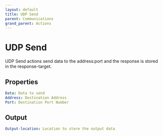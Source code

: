 ```yaml
---
layout: default
title: UDP Send
parent: Communications
grand_parent: Actions
---
```


# UDP Send
UDP Send actions send data to the address:port and the response is stored in the response-target.

## Properties
```yaml
Data: Data to send
Address: Destination Address
Port: Destination Port Number
```

## Output
```yaml
Output-location: Location to store the output data
```
